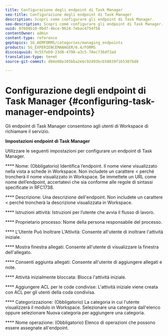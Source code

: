 ```yaml
---
title: Configurazione degli endpoint di Task Manager
seo-title: Configurazione degli endpoint di Task Manager
description: Scopri come configurare gli endpoint di Task Manager.
seo-description: Scopri come configurare gli endpoint di Task Manager.
uuid: 07604b10-0bd7-4bce-9624-7ebac4754f56
contentOwner: admin
content-type: reference
geptopics: SG_AEMFORMS/categories/managing_endpoints
products: SG_EXPERIENCEMANAGER/6.4/FORMS
discoiquuid: 9c55feb9-23d8-4798-a3c5-70ec736df3ad
translation-type: tm+mt
source-git-commit: d04e08e105bba2e6c92d93bcb58839f1b5307bd8

---
```



# Configurazione degli endpoint di Task Manager {#configuring-task-manager-endpoints}

Gli endpoint di Task Manager consentono agli utenti di Workspace di richiamare il servizio.

**Impostazioni endpoint di Task Manager**

Utilizzare le seguenti impostazioni per configurare un endpoint di Task Manager.

**** Nome: (Obbligatorio) Identifica l’endpoint. Il nome viene visualizzato nella vista a schede in Workspace. Non includete un carattere &lt; perché troncherà il nome visualizzato in Workspace. Se immettete un URL come nome dell’endpoint, accertatevi che sia conforme alle regole di sintassi specificate in RFC1738.

**** Descrizione: Una descrizione dell&#39;endpoint. Non includete un carattere &lt; perché troncherà la descrizione visualizzata in Workspace.

**** Istruzioni attività: Istruzioni per l’utente che avvia il flusso di lavoro.

**** Proprietario processo: Nome della persona responsabile del processo.

**** L&#39;Utente Può Inoltrare L&#39;Attività: Consente all&#39;utente di inoltrare l&#39;attività iniziale.

**** Mostra finestra allegati: Consente all&#39;utente di visualizzare la finestra dell&#39;allegato.

**** Consenti aggiunta allegati: Consente all&#39;utente di aggiungere allegati e note.

**** Attività inizialmente bloccata: Blocca l&#39;attività iniziale.

**** Aggiungere ACL per le code condivise: L&#39;attività iniziale viene creata con ACL per gli utenti della coda condivisa.

**** Categorizzazione: (Obbligatorio) La categoria in cui l&#39;utente visualizzerà il modulo in Workspace. Selezionare una categoria dall&#39;elenco oppure selezionare Nuova categoria per aggiungere una categoria.

**** Nome operazione: (Obbligatorio) Elenco di operazioni che possono essere assegnate all&#39;endpoint.
